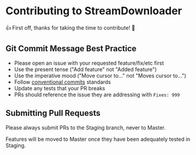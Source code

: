 # Contributing to StreamDownloader

:+1: First off, thanks for taking the time to contribute! :tada:

## Git Commit Message Best Practice

- Please open an issue with your requested feature/fix/etc first
- Use the present tense ("Add feature" not "Added feature")
- Use the imperative mood ("Move cursor to..." not "Moves cursor to...")
- Follow [conventional commits](https://www.conventionalcommits.org/en/v1.0.0/) standards
- Update any tests that your PR breaks
- PRs should reference the issue they are addressing with `Fixes: 999`

## Submitting Pull Requests

Please always submit PRs to the Staging branch, never to Master.

Features will be moved to Master once they have been adequately tested in Staging.
